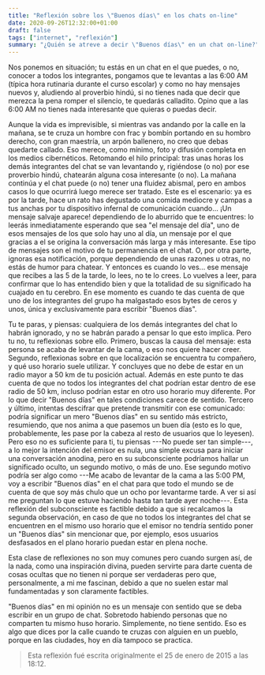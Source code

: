 ```yaml
---
title: "Reflexión sobre los \"Buenos días\" en los chats on-line"
date: 2020-09-26T12:32:00+01:00
draft: false
tags: ["internet", "reflexión"]
summary: "¿Quién se atreve a decir \"Buenos días\" en un chat on-line?"
---
```


Nos ponemos en situación; tu estás en un chat en el que puedes, o no,
conocer a todos los integrantes, pongamos que te levantas a las 6:00 AM
(típica hora rutinaria durante el curso escolar) y como no hay mensajes
nuevos y, aludiendo al proverbio hindú, si no tienes nada que decir que
merezca la pena romper el silencio, te quedarás calladito. Opino que a
las 6:00 AM no tienes nada interesante que quieras o puedas decir.

Aunque la vida es imprevisible, si mientras vas andando por la calle en
la mañana, se te cruza un hombre con frac y bombín portando en su hombro
derecho, con gran maestría, un arpón ballenero, no creo que debas
quedarte callado. Eso merece, como mínimo, foto y difusión completa en
los medios cibernéticos. Retomando el hilo principal: tras unas horas
los demás integrantes del chat se van levantando y, rigiéndose (o no)
por ese proverbio hindú, chatearán alguna cosa interesante (o no). La
mañana continúa y el chat puede (o no) tener una fluidez abismal, pero
en ambos casos lo que ocurrirá luego merece ser tratado. Este es el
escenario: ya es por la tarde, hace un rato has degustado una comida
mediocre y campas a tus anchas por tu dispositivo infernal de
comunicación cuando\... ¡Un mensaje salvaje aparece! dependiendo de lo
aburrido que te encuentres: lo leerás inmediatamente esperando que sea
\"el mensaje del día\", uno de esos mensajes de los que solo hay uno al
día, un mensaje por el que gracias a el se origina la conversación más
larga y más interesante. Ese tipo de mensajes son el motivo de tu
permanencia en el chat. O, por otra parte, ignoras esa notificación,
porque dependiendo de unas razones u otras, no estás de humor para
chatear. Y entonces es cuando lo ves\... ese mensaje que recibes a las 5
de la tarde, lo lees, no te lo crees. Lo vuelves a leer, para confirmar
que lo has entendido bien y que la totalidad de su significado ha
cuajado en tu cerebro. En ese momento es cuando te das cuenta de que uno
de los integrantes del grupo ha malgastado esos bytes de ceros y unos,
única y exclusivamente para escribir \"Buenos días\".

Tu te paras, y piensas: cualquiera de los demás integrantes del chat lo
habrán ignorado, y no se habrán parado a pensar lo que esto implica.
Pero tu no, tu reflexionas sobre ello. Primero, buscas la causa del
mensaje: esta persona se acaba de levantar de la cama, o eso nos quiere
hacer creer. Segundo, reflexionas sobre en que localización se encuentra
tu compañero, y qué uso horario suele utilizar. Y concluyes que no debe
de estar en un radio mayor a 50 km de tu posición actual. Además en este
punto te das cuenta de que no todos los integrantes del chat podrían
estar dentro de ese radio de 50 km, incluso podrían estar en otro uso
horario muy diferente. Por lo que decir \"Buenos días\" en tales
condiciones carece de sentido. Tercero y último, intentas descifrar que
pretende transmitir con ese comunicado: podría significar un mero
\"Buenos días\" en su sentido más estricto, resumiendo, que nos anima a
que pasemos un buen día (esto es lo que, probablemente, les pase por la
cabeza al resto de usuarios que lo leyesen). Pero eso no es suficiente
para ti, tu piensas \---No puede ser tan simple\---, a lo mejor la
intención del emisor es nula, una simple excusa para iniciar una
conversación anodina, pero en su subconsciente podríamos hallar un
significado oculto, un segundo motivo, o más de uno. Ese segundo motivo
podría ser algo como \---Me acabo de levantar de la cama a las 5:00 PM,
voy a escribir \"Buenos días\" en el chat para que todo el mundo se de
cuenta de que soy más chulo que un ocho por levantarme tarde. A ver si
así me preguntan lo que estuve haciendo hasta tan tarde ayer noche\---.
Esta reflexión del subconsciente es factible debido a que si recalcamos
la segunda observación, en caso de que no todos los integrantes del chat
se encuentren en el mismo uso horario que el emisor no tendría sentido
poner un \"Buenos días\" sin mencionar que, por ejemplo, esos usuarios
desfasados en el plano horario puedan estar en plena noche.

Esta clase de reflexiones no son muy comunes pero cuando surgen así, de
la nada, como una inspiración divina, pueden servirte para darte cuenta
de cosas ocultas que no tienen ni porque ser verdaderas pero que,
personalmente, a mi me fascinan, debido a que no suelen estar mal
fundamentadas y son claramente factibles.

\"Buenos días\" en mi opinión no es un mensaje con sentido que se deba
escribir en un grupo de chat. Sobretodo habiendo personas que no
comparten tu mismo huso horario. Simplemente, no tiene sentido. Eso es
algo que dices por la calle cuando te cruzas con alguien en un pueblo,
porque en las ciudades, hoy en día tampoco se practica.

> Esta reflexión fué escrita originalmente el 25 de enero de 2015 a las
> 18:12.
